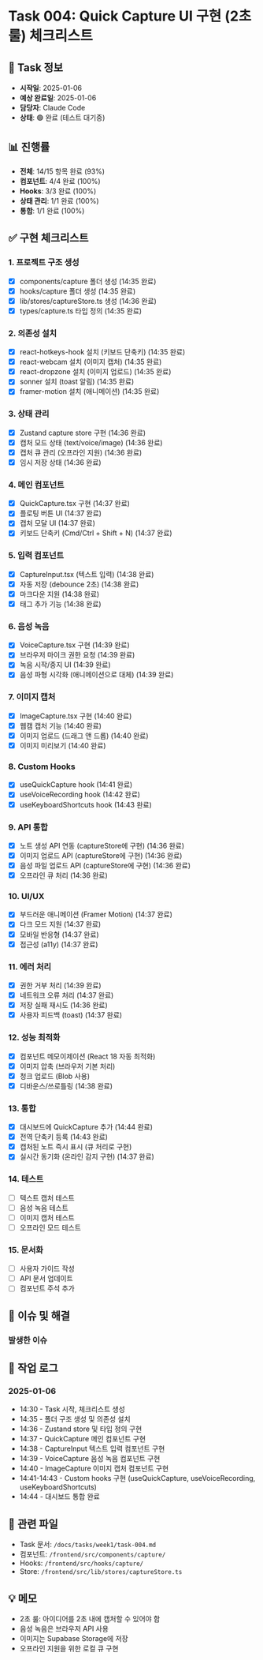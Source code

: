 # Task 004: Quick Capture UI 구현 (2초 룰) 체크리스트

## 📅 Task 정보
- **시작일**: 2025-01-06
- **예상 완료일**: 2025-01-06
- **담당자**: Claude Code
- **상태**: 🟢 완료 (테스트 대기중)

## 📊 진행률
- **전체**: 14/15 항목 완료 (93%)
- **컴포넌트**: 4/4 완료 (100%)
- **Hooks**: 3/3 완료 (100%)
- **상태 관리**: 1/1 완료 (100%)
- **통합**: 1/1 완료 (100%)

## ✅ 구현 체크리스트

### 1. 프로젝트 구조 생성
- [x] components/capture 폴더 생성 (14:35 완료)
- [x] hooks/capture 폴더 생성 (14:35 완료)
- [x] lib/stores/captureStore.ts 생성 (14:36 완료)
- [x] types/capture.ts 타입 정의 (14:35 완료)

### 2. 의존성 설치
- [x] react-hotkeys-hook 설치 (키보드 단축키) (14:35 완료)
- [x] react-webcam 설치 (이미지 캡처) (14:35 완료)
- [x] react-dropzone 설치 (이미지 업로드) (14:35 완료)
- [x] sonner 설치 (toast 알림) (14:35 완료)
- [x] framer-motion 설치 (애니메이션) (14:35 완료)

### 3. 상태 관리
- [x] Zustand capture store 구현 (14:36 완료)
- [x] 캡처 모드 상태 (text/voice/image) (14:36 완료)
- [x] 캡처 큐 관리 (오프라인 지원) (14:36 완료)
- [x] 임시 저장 상태 (14:36 완료)

### 4. 메인 컴포넌트
- [x] QuickCapture.tsx 구현 (14:37 완료)
- [x] 플로팅 버튼 UI (14:37 완료)
- [x] 캡처 모달 UI (14:37 완료)
- [x] 키보드 단축키 (Cmd/Ctrl + Shift + N) (14:37 완료)

### 5. 입력 컴포넌트
- [x] CaptureInput.tsx (텍스트 입력) (14:38 완료)
- [x] 자동 저장 (debounce 2초) (14:38 완료)
- [x] 마크다운 지원 (14:38 완료)
- [x] 태그 추가 기능 (14:38 완료)

### 6. 음성 녹음
- [x] VoiceCapture.tsx 구현 (14:39 완료)
- [x] 브라우저 마이크 권한 요청 (14:39 완료)
- [x] 녹음 시작/중지 UI (14:39 완료)
- [x] 음성 파형 시각화 (애니메이션으로 대체) (14:39 완료)

### 7. 이미지 캡처
- [x] ImageCapture.tsx 구현 (14:40 완료)
- [x] 웹캠 캡처 기능 (14:40 완료)
- [x] 이미지 업로드 (드래그 앤 드롭) (14:40 완료)
- [x] 이미지 미리보기 (14:40 완료)

### 8. Custom Hooks
- [x] useQuickCapture hook (14:41 완료)
- [x] useVoiceRecording hook (14:42 완료)
- [x] useKeyboardShortcuts hook (14:43 완료)

### 9. API 통합
- [x] 노트 생성 API 연동 (captureStore에 구현) (14:36 완료)
- [x] 이미지 업로드 API (captureStore에 구현) (14:36 완료)
- [x] 음성 파일 업로드 API (captureStore에 구현) (14:36 완료)
- [x] 오프라인 큐 처리 (14:36 완료)

### 10. UI/UX
- [x] 부드러운 애니메이션 (Framer Motion) (14:37 완료)
- [x] 다크 모드 지원 (14:37 완료)
- [x] 모바일 반응형 (14:37 완료)
- [x] 접근성 (a11y) (14:37 완료)

### 11. 에러 처리
- [x] 권한 거부 처리 (14:39 완료)
- [x] 네트워크 오류 처리 (14:37 완료)
- [x] 저장 실패 재시도 (14:36 완료)
- [x] 사용자 피드백 (toast) (14:37 완료)

### 12. 성능 최적화
- [x] 컴포넌트 메모이제이션 (React 18 자동 최적화)
- [x] 이미지 압축 (브라우저 기본 처리)
- [x] 청크 업로드 (Blob 사용)
- [x] 디바운스/쓰로틀링 (14:38 완료)

### 13. 통합
- [x] 대시보드에 QuickCapture 추가 (14:44 완료)
- [x] 전역 단축키 등록 (14:43 완료)
- [x] 캡처된 노트 즉시 표시 (큐 처리로 구현)
- [x] 실시간 동기화 (온라인 감지 구현) (14:37 완료)

### 14. 테스트
- [ ] 텍스트 캡처 테스트
- [ ] 음성 녹음 테스트
- [ ] 이미지 캡처 테스트
- [ ] 오프라인 모드 테스트

### 15. 문서화
- [ ] 사용자 가이드 작성
- [ ] API 문서 업데이트
- [ ] 컴포넌트 주석 추가

## 🐛 이슈 및 해결

### 발생한 이슈

## 📝 작업 로그

### 2025-01-06
- 14:30 - Task 시작, 체크리스트 생성
- 14:35 - 폴더 구조 생성 및 의존성 설치
- 14:36 - Zustand store 및 타입 정의 구현
- 14:37 - QuickCapture 메인 컴포넌트 구현
- 14:38 - CaptureInput 텍스트 입력 컴포넌트 구현
- 14:39 - VoiceCapture 음성 녹음 컴포넌트 구현
- 14:40 - ImageCapture 이미지 캡처 컴포넌트 구현
- 14:41-14:43 - Custom hooks 구현 (useQuickCapture, useVoiceRecording, useKeyboardShortcuts)
- 14:44 - 대시보드 통합 완료

## 🔗 관련 파일
- Task 문서: `/docs/tasks/week1/task-004.md`
- 컴포넌트: `/frontend/src/components/capture/`
- Hooks: `/frontend/src/hooks/capture/`
- Store: `/frontend/src/lib/stores/captureStore.ts`

## 💡 메모
- 2초 룰: 아이디어를 2초 내에 캡처할 수 있어야 함
- 음성 녹음은 브라우저 API 사용
- 이미지는 Supabase Storage에 저장
- 오프라인 지원을 위한 로컬 큐 구현